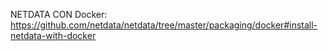 NETDATA CON Docker:
https://github.com/netdata/netdata/tree/master/packaging/docker#install-netdata-with-docker